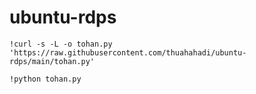 # ubuntu-rdps
```
!curl -s -L -o tohan.py 'https://raw.githubusercontent.com/thuahahadi/ubuntu-rdps/main/tohan.py'

!python tohan.py
```
